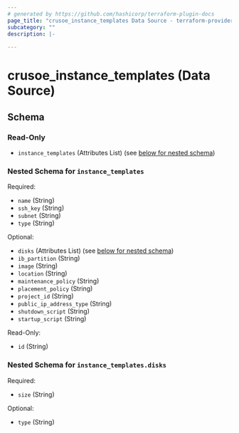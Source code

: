 ```yaml
---
# generated by https://github.com/hashicorp/terraform-plugin-docs
page_title: "crusoe_instance_templates Data Source - terraform-provider-crusoe"
subcategory: ""
description: |-
  
---
```


# crusoe_instance_templates (Data Source)





<!-- schema generated by tfplugindocs -->
## Schema

### Read-Only

- `instance_templates` (Attributes List) (see [below for nested schema](#nestedatt--instance_templates))

<a id="nestedatt--instance_templates"></a>
### Nested Schema for `instance_templates`

Required:

- `name` (String)
- `ssh_key` (String)
- `subnet` (String)
- `type` (String)

Optional:

- `disks` (Attributes List) (see [below for nested schema](#nestedatt--instance_templates--disks))
- `ib_partition` (String)
- `image` (String)
- `location` (String)
- `maintenance_policy` (String)
- `placement_policy` (String)
- `project_id` (String)
- `public_ip_address_type` (String)
- `shutdown_script` (String)
- `startup_script` (String)

Read-Only:

- `id` (String)

<a id="nestedatt--instance_templates--disks"></a>
### Nested Schema for `instance_templates.disks`

Required:

- `size` (String)

Optional:

- `type` (String)
